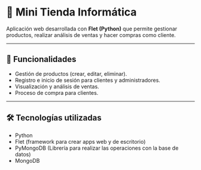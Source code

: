 # 🛒 Mini Tienda Informática

Aplicación web desarrollada con **Flet (Python)** que permite gestionar productos, realizar análisis de ventas y hacer compras como cliente.

---

## 🚀 Funcionalidades

- Gestión de productos (crear, editar, eliminar).
- Registro e inicio de sesión para clientes y administradores.
- Visualización y análisis de ventas.
- Proceso de compra para clientes.

---

## 🛠️ Tecnologías utilizadas

- Python
- Flet (framework para crear apps web y de escritorio)
- PyMongoDB (Librería para realizar las operaciones con la base de datos)
- MongoDB


